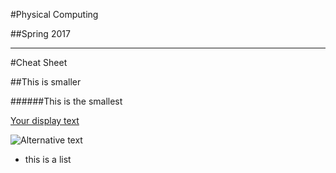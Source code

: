 #Physical Computing

##Spring 2017

----------------------------------------------------

#Cheat Sheet

##This is smaller

######This is the smallest

[Your display text](link-goes-here.com)

![Alternative text](link-to-your-image.jpg)

* this is a list
